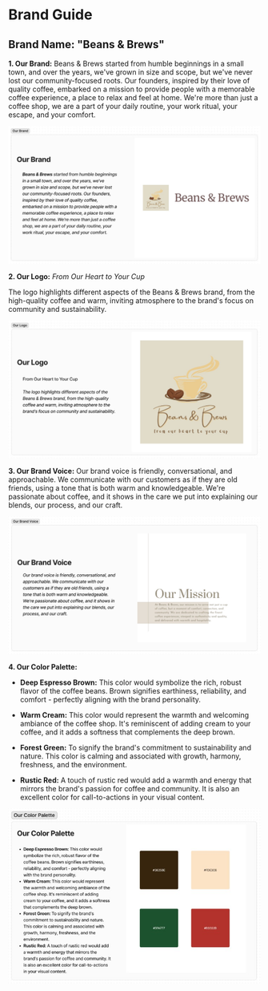 # Brand Guide

## Brand Name: "Beans & Brews"

**1. Our Brand:** Beans & Brews started from humble beginnings in a small town, and over the years, we've grown in size and scope, but we've never lost our community-focused roots. Our founders, inspired by their love of quality coffee, embarked on a mission to provide people with a memorable coffee experience, a place to relax and feel at home. We're more than just a coffee shop, we are a part of your daily routine, your work ritual, your escape, and your comfort.

![Our Brand](../docs/images/our_brand.jpg)

**2. Our Logo:** _From Our Heart to Your Cup_

The logo highlights different aspects of the Beans & Brews brand, from the high-quality coffee and warm, inviting atmosphere to the brand's focus on community and sustainability.

![Our Logo](../docs/images/our_logo.jpg)

**3. Our Brand Voice:** Our brand voice is friendly, conversational, and approachable. We communicate with our customers as if they are old friends, using a tone that is both warm and knowledgeable. We're passionate about coffee, and it shows in the care we put into explaining our blends, our process, and our craft.

![Our Brand Voice](../docs/images/our_brand_voice.jpg)

**4. Our Color Palette:** 

- **Deep Espresso Brown:** This color would symbolize the rich, robust flavor of the coffee beans. Brown signifies earthiness, reliability, and comfort - perfectly aligning with the brand personality.

- **Warm Cream:** This color would represent the warmth and welcoming ambiance of the coffee shop. It's reminiscent of adding cream to your coffee, and it adds a softness that complements the deep brown.

- **Forest Green:** To signify the brand's commitment to sustainability and nature. This color is calming and associated with growth, harmony, freshness, and the environment.

- **Rustic Red:** A touch of rustic red would add a warmth and energy that mirrors the brand's passion for coffee and community. It is also an excellent color for call-to-actions in your visual content.

![Our Color Palette](../docs/images/our_color_palette.jpg)


